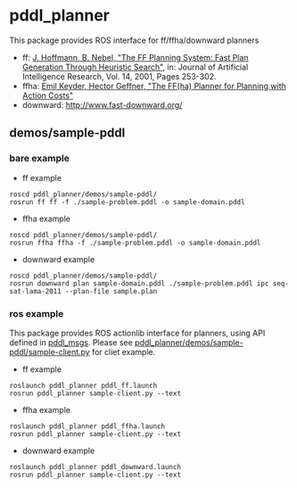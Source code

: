 # pddl_planner

This package provides ROS interface for ff/ffha/downward planners

- ff: [J. Hoffmann, B. Nebel, "The FF Planning System: Fast Plan Generation Through Heuristic Search"](http://www.ai.mit.edu/courses/16.412J/ff.ps), in: Journal of Artificial Intelligence Research, Vol. 14, 2001, Pages 253-302.
- ffha: [Emil Keyder, Hector Geffner, "The FF(ha) Planner for Planning with Action Costs"](http://ipc.informatik.uni-freiburg.de/Planners?action=AttachFile&do=view&target=ffha.pdf)
- downward: http://www.fast-downward.org/

## demos/sample-pddl

### bare example

- ff example

```
roscd pddl_planner/demos/sample-pddl/
rosrun ff ff -f ./sample-problem.pddl -o sample-domain.pddl
```

- ffha example

```
roscd pddl_planner/demos/sample-pddl/
rosrun ffha ffha -f ./sample-problem.pddl -o sample-domain.pddl
```

- downward example

```
roscd pddl_planner/demos/sample-pddl/
rosrun downward plan sample-domain.pddl ./sample-problem.pddl ipc seq-sat-lama-2011 --plan-file sample.plan
```

### ros example

This package provides ROS actionlib interface for planners, using API defined in [pddl_msgs](https://github.com/jsk-ros-pkg/jsk_planning/blob/master/pddl/pddl_msgs/action/PDDLPlanner.action).
Please see [pddl_planner/demos/sample-pddl/sample-client.py](https://github.com/jsk-ros-pkg/jsk_planning/blob/master/pddl/pddl_planner/demos/sample-pddl/sample-client.py) for cliet example.

- ff example

```
roslaunch pddl_planner pddl_ff.launch
rosrun pddl_planner sample-client.py --text
```

- ffha example

```
roslaunch pddl_planner pddl_ffha.launch
rosrun pddl_planner sample-client.py --text
```

- downward example

```
roslaunch pddl_planner pddl_downward.launch
rosrun pddl_planner sample-client.py --text
```
